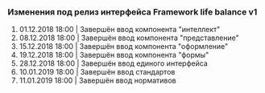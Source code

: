 ### Изменения под релиз интерфейса Framework life balance v1

1. 01.12.2018 18:00 | Завершён ввод компонента "интеллект"
2. 08.12.2018 18:00 | Завершён ввод компонента "представление"
3. 15.12.2018 18:00 | Завершён ввод компонента "оформление"
4. 19.12.2018 18:00 | Завершён ввод компонента "формы"
5. 28.12.2018 18:00 | Завершён ввод единого интерфейса
6. 10.01.2019 18:00 | Завершён ввод стандартов
7. 11.01.2019 18:00 | Завершён ввод нормативов